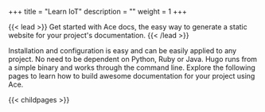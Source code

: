 +++
title = "Learn IoT"
description = ""
weight = 1
+++

{{< lead >}}
Get started with Ace docs, the easy way to generate a static website for your project's documentation. 
{{< /lead >}}

Installation and configuration is easy and can be easily applied to any project. No need to be dependent on Python, Ruby or Java. Hugo runs from a simple binary and works through the command line.
Explore the following pages to learn how to build awesome documentation for your project using Ace.

{{< childpages >}}